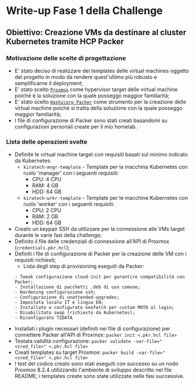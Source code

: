# Write-up Fase 1 della Challenge

## Obiettivo: Creazione VMs da destinare al cluster Kubernetes tramite HCP Packer

### Motivazione delle scelte di progettazione

- E' stato deciso di realizzare dei templates delle virtual machines oggetto del progetto in modo da rendere quest'ultimo più robusto e semplificarne il deployment;
- E' stato scelto [`Proxmox`](https://www.proxmox.com/en/) come hypervisor target delle virtual machine poichè è la soluzione con la quale posseggo maggior familiarità;
- E' stato scelto [`Hashicorp Packer`](https://www.hashicorp.com/products/packer) come strumento per la creazione delle virtual machine poichè si tratta della soluzione con la quale posseggo maggior familiarità;
- I file di configurazione di Packer sono stati creati basandomi su configurazioni personali create per il mio homelab.

### Lista delle operazioni svolte

- Definite le virtual machine target con requisiti basati sul minimo indicato da Kubernetes:
    - `kiratech-mngr-template` - Template per la macchina Kubernetes con ruolo 'manager' con i seguenti requisiti:
        - CPU: 4 CPU
        - RAM: 4 GB
        - HDD: 64 GB
    - `kiratech-wrkr-template` - Template per le macchine Kubernetes con ruolo 'worker' con i seguenti requisiti:
        - CPU: 2 CPU
        - RAM: 2 GB
        - HDD: 64 GB
- Creato un keypair SSH da utilizzare per la connessione alle VMs target durante le varie fasi della challenge;
- Definito il file delle credenziali di connessione all'API di Proxmox (`credentials.pkr.hcl`);
- Definiti i file di configurazione di Packer per la creazione delle VM con i requisiti richiesti;
    - Lista degli step di provisioning eseguiti da Packer:
    ```
    - Tweak configurazione cloud-init per garantire compatibilità con Packer;
    - Installazione di pacchetti .deb di uso comune;
    - Hardening configurazione ssh;
    - Configurazione di unattended-upgrades;
    - Impostata locale IT e lingua EN;
    - Installato e configurato neofetch per custom MOTD al login;
    - Disabilitato swap (richiesto da Kubernetes);
    - Riconfigurato TZDATA
    ```
- Installati i plugin necessari (definiti nei file di configurazione) per connettere Packer all'API di Proxmox:
    `packer init <.pkr.hcl file>`
- Testata validità configurazione:
    `packer validate -var-file="<cred_file>" <.pkr.hcl file>`
- Creati templates su target Proxmox:
    `packer build -var-file="<cred_file>" <.pkr.hcl file>`
- I test del codice creato sono stati eseguiti con successo su un nodo Proxmox 8.2.4 utilizzando l'ambiente di sviluppo descritto nel file README; i templates create sono state utilizzate nelle fasi successive.